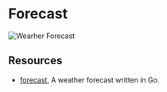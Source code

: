 # Forecast

![Wearher Forecast](https://66.media.tumblr.com/2af2ae862c72fe07a1822becad3fced5/tumblr_inline_prpwbaW2QP1r3zk59_1280.png)

## Resources

- [forecast](https://github.com/rfiestas/forecast), A weather forecast written in Go.
